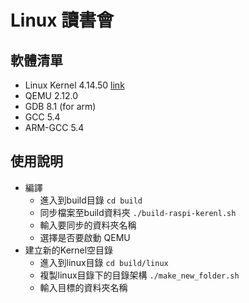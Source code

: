 # Linux 讀書會
## 軟體清單 
* Linux Kernel 4.14.50 [link](https://github.com/raspberrypi/linux/tree/rpi-4.4.y)
* QEMU 2.12.0
* GDB 8.1 (for arm)
* GCC 5.4
* ARM-GCC 5.4

## 使用說明
* 編譯
	* 進入到build目錄
	`cd build`
	* 同步檔案至build資料夾
	`./build-raspi-kerenl.sh`
	* 輸入要同步的資料夾名稱
    * 選擇是否要啟動 QEMU
* 建立新的Kernel空目錄
	* 進入到linux目錄
	`cd build/linux`
	* 複製linux目錄下的目錄架構
	`./make_new_folder.sh`
	* 輸入目標的資料夾名稱

